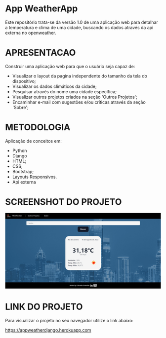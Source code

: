 # App WeatherApp
Este repositório trata-se da versão 1.0 de uma aplicação web para detalhar a temperatura e clima de uma cidade, buscando os dados através 
da api externa no openweather.

# APRESENTACAO
Construir uma aplicação web para que o usuário seja capaz de:
- Visualizar o layout da pagina independente do tamanho da tela do dispositivo;
- Visualizar os dados climáticos da cidade;
- Pesquisar através do nome uma cidade específica;
- Visualizar outros projetos criados na seção 'Outros Projetos';
- Encaminhar e-mail com sugestões e/ou críticas através da seção 'Sobre';

# METODOLOGIA
Aplicação de conceitos em:
- Python
- Django
- HTML;
- CSS;
- Bootstrap;
- Layouts Responsivos.
- Api externa

# SCREENSHOT DO PROJETO

![Screenshot](./screenshot/screenshot.jpg)

# LINK DO PROJETO
Para visualizar o projeto no seu navegador utilize o link abaixo:

https://appweatherdjango.herokuapp.com
